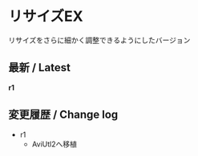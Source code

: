 # リサイズEX

リサイズをさらに細かく調整できるようにしたバージョン

## 最新 / Latest

**r1**

## 変更履歴 / Change log

- r1
    - AviUtl2へ移植